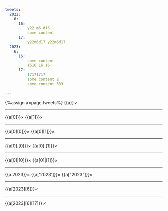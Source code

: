 ```yaml
---
tweets:
  2022:
    6:
      16:
          y22 m6 d16
          some content
      17:
          y22m6d17 y22m6d17
  2023:
    6:
      16:
          some content
          1616 16 16
      17:
          17171717
          some content 2
          some content 333

---
```

{%assign a=page.tweets%}
{{a}}✓

---
{{a[0]}}×
{{a[1]}}×

---
{{a[0][0]}}×
{{a[0][1]}}×

---
{{a[0].[0]}}×
{{a[0].[1]}}×

---
{{a[0]|[0]}}×
{{a[0]|[1]}}×

---
{{a.2023}}×
{{a['2023']}}×
{{a["2023"]}}×

---
{{a[2023][6]}}✓

---
{{a[2023][6][17]}}✓

